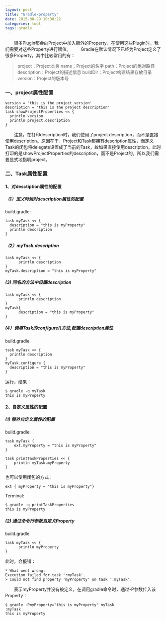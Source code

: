 ```yaml
---
layout: post
title: "Gradle-property"
date: 2015-08-29 10:38:22
categories: tool
tags: gradle
---
```

　　很多Plugin都会向Project中加入额外的Property，在使用这些Plugin时，我们需要对这些Property进行赋值。
　　Gradle在默认情况下已经为Project定义了很多Property，其中比较常用的有：
>project：Project本身
name：Project的名字
path：Project的绝对路径
description：Project的描述信息
buildDir：Project构建结果存放目录
version：Project的版本号


### 一、project属性配置
	version = 'this is the project version'
	description = 'this is the project description'
	task showProjectProperties << {
	  println version
	  println project.description
	}
	
　　注意，在打印description时，我们使用了project.description，而不是直接使用description。原因在于，Project和Task都拥有description属性，而定义Task的闭包将delegate设置成了当前的Task，故如果直接使用description，此时打印的是showProjectProperties的description，而不是Project的，所以我们需要显式地指明project。
### 二、Task属性配置
#### 1、对desctiption属性的配置
##### （1）定义时候对description属性的配置
build.gradle:

	task myTask << {
	  description = "this is myProperty"
	  println description
	}

##### （2）myTask.description
	task myTask << {
		  println description
	}
	myTask.description = "this is myProperty"
##### (3) 同名的方法中设置description
	task myTask << {
		  println description
	}
	myTask{
		  description = "this is myProperty"
	}
##### (4）调用Task的configure()方法,配置description属性
build.gradle

	task myTask << {
	  println description
	}
	myTask.configure {
	  description = "this is myProperty"
	}

运行，结果：

	$ gradle -q myTask
	this is myProperty
#### 2、自定义属性的配置
##### (1) 额外自定义属性的配置
build.gradle:

	task myTask {
	    ext.myProperty = "this is myProperty"
	}
	
	task printTaskProperties << {
	    println myTask.myProperty
	}
也可以使用闭包的方式：

	ext { myProperty = "this is myProperty"}
Terminal:

	$ gradle -q printTaskProperties
	this is myProperty
##### (2) 通过命令行参数自定义Property
build.gradle

	task myTask << {
		  println myProperty
	}
此时，会报错：

	* What went wrong:
	Execution failed for task ':myTask'.
	> Could not find property 'myProperty' on task ':myTask'.
　　表示myProperty并没有被定义，在调用gradle命令时，通过-P参数传入该Property：

	$ gradle -PmyProperty="this is myProperty" myTask                  
	:myTask
	this is myProperty
